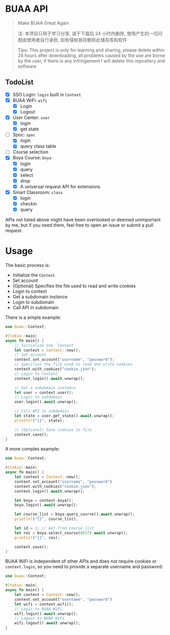 # BUAA API

> Make BUAA Great Again

> 注: 本项目只用于学习分享, 请于下载后 24 小时内删除, 使用产生的一切问题由使用者自行承担, 如有侵权我将删除此储存库和软件
>
> Tips: This project is only for learning and sharing, please delete within 24 hours after downloading, all problems caused by the use are borne by the user, if there is any infringement I will delete this repository and software

## TodoList

- [x] SSO Login: `login` built in `Context`
- [x] BUAA WiFi: `wifi`
  - [x] Login
  - [x] Logout
- [x] User Center: `user`
  - [x] login
  - [x] get state
- [ ] Spoc: `spoc`
  - [x] login
  - [x] query class table
- [ ] Course selection
- [x] Boya Course: `boya`
  - [x] login
  - [x] query
  - [x] select
  - [x] drop
  - [x] A universal request API for extensions
- [x] Smart Classroom: `class`
  - [x] login
  - [x] checkin
  - [x] query

APIs not listed above might have been overlooked or deemed unimportant by me, but if you need them, feel free to open an issue or submit a pull request.

# Usage

The basic process is:

- Initialize the `Context`
- Set account
- (Optional) Specifies the file used to read and write cookies
- Login to context
- Get a subdomain instance
- Login to subdomain
- Call API in subdomain

There is a simple example:

```rust
use buaa::Context;

#[tokio::main]
async fn main() {
    // Initialize the `Context`
    let context = Context::new();
    // Set account
    context.set_account("username", "password");
    // Specifies the file used to read and write cookies
    context.with_cookies("cookie.json");
    // Login to context
    context.login().await.unwrap();

    // Get a subdomain instance
    let user = context.user();
    // Login to subdomain
    user.login().await.unwrap();

    // Call API in subdomain
    let state = user.get_state().await.unwrap();
    println!("{}", state);

    // (Optional) Save cookies to file
    context.save();
}
```

A more complex example:

```rust
use buaa::Context;

#[tokio::main]
async fn main() {
    let context = Context::new();
    context.set_account("username", "password")
    context.with_cookies("cookie.json");
    context.login().await.unwrap();

    let boya = context.boya();
    boya.login().await.unwrap();

    let course_list = boya.query_course().await.unwrap();
    println!("{}", course_list);

    let id = 1; // Get from course_list
    let res = boya.select_course(6637).await.unwrap();
    println!("{}", res);

    context.save();
}
```

BUAA WiFi is independent of other APIs and does not require cookies or `context.login`, so you need to provide a separate username and password:

```rust
use buaa::Context;

#[tokio::main]
async fn main() {
    let context = Context::new();
    context.set_account("username", "password")
    let wifi = context.wifi();
    // Login to BUAA WiFi
    wifi.login().await.unwrap();
    // Logout to BUAA WiFi
    wifi.logout().await.unwrap();
}
```